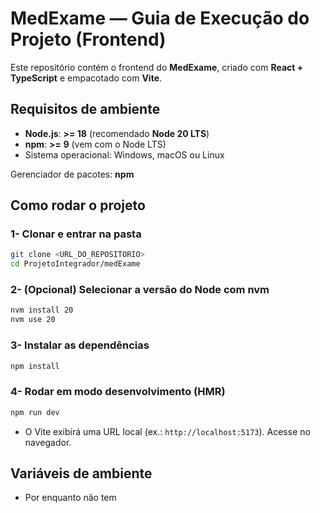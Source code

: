 # MedExame — Guia de Execução do Projeto (Frontend)

Este repositório contém o frontend do **MedExame**, criado com **React + TypeScript** e empacotado com **Vite**.

## Requisitos de ambiente

- **Node.js**: **>= 18** (recomendado **Node 20 LTS**)
- **npm**: **>= 9** (vem com o Node LTS)
- Sistema operacional: Windows, macOS ou Linux

Gerenciador de pacotes: **npm** 

## Como rodar o projeto

### 1- Clonar e entrar na pasta
```bash
git clone <URL_DO_REPOSITORIO>
cd ProjetoIntegrador/medExame
```

### 2- (Opcional) Selecionar a versão do Node com nvm
```bash
nvm install 20
nvm use 20
```

### 3- Instalar as dependências
```bash
npm install
```

### 4- Rodar em modo desenvolvimento (HMR)
```bash
npm run dev
```
- O Vite exibirá uma URL local (ex.: `http://localhost:5173`). Acesse no navegador.

## Variáveis de ambiente

- Por enquanto não tem


